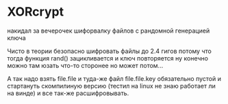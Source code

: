 # XORcrypt
накидал за вечерочек шифорвалку файлов с рандомной генерацией ключа

Чисто в теории безопасно шифровать файлы до 2.4 гигов потому что тогда функция rand() зацикливается и ключ повторяется
ну конечно можно там юзать что-то сторонее но может потом...

А так надо взять file.file и туда-же файл file.file.key обязательно пустой и стартануть скомпилиную версию (тестил на linux не знаю работает ли на винде) и все так-же расшифровывать.

